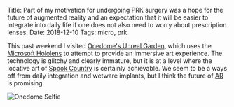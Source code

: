 Title: Part of my motivation for undergoing PRK surgery was a hope for the future of augmented reality and an expectation that it will be easier to integrate into daily life if one does not also need to worry about prescription lenses.
Date: 2018-12-10
Tags: micro, prk

This past weekend I visited [Onedome's Unreal Garden](https://onedome.global/experiences/the-unreal-garden/), which uses the [Microsoft Hololens](https://www.microsoft.com/en-us/hololens) to attempt to provide an immersive art experience. The technology is glitchy and clearly immature, but it is at a level where the locative art of [Spook Country](https://en.wikipedia.org/wiki/Spook_Country) is certainly achievable. We seem to be a ways off from daily integration and wetware implants, but I think the future of [AR](https://en.wikipedia.org/wiki/Augmented_reality) is promising.

![Onedome Selfie](/media/images/onedome-unreal_garden-selfie.jpg)
